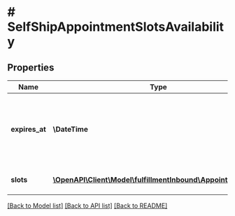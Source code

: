 # # SelfShipAppointmentSlotsAvailability

## Properties

Name | Type | Description | Notes
------------ | ------------- | ------------- | -------------
**expires_at** | **\DateTime** | The time at which the self ship appointment slot expires. In [ISO 8601](https://developer-docs.amazon.com/sp-api/docs/iso-8601) datetime format. | [optional]
**slots** | [**\OpenAPI\Client\Model\fulfillmentInbound\AppointmentSlot[]**](AppointmentSlot.md) | A list of appointment slots. | [optional]

[[Back to Model list]](../../README.md#models) [[Back to API list]](../../README.md#endpoints) [[Back to README]](../../README.md)
